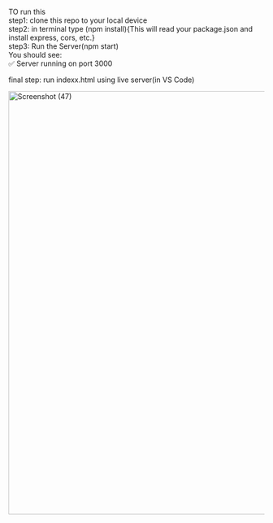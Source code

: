 TO run this     
step1: clone this repo to your local device    
step2: in terminal type (npm install){This will read your package.json and install express, cors, etc.}     
step3:  Run the Server(npm start)    
You should see:    
✅ Server running on port 3000

 final step: run indexx.html using live server(in VS Code) 
 
<img width="880" height="834" alt="Screenshot (47)" src="https://github.com/user-attachments/assets/e99580ed-b8c3-4932-81fa-bec40e7d2a81" />
